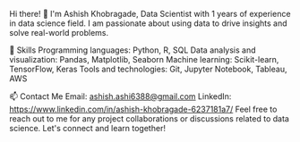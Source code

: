 Hi there! 👋 I'm Ashish Khobragade, 
Data Scientist with 1 years of experience in data science field. I am passionate about using data to drive insights and solve real-world problems.

🌱 Skills
Programming languages: Python, R, SQL
Data analysis and visualization: Pandas, Matplotlib, Seaborn
Machine learning: Scikit-learn, TensorFlow, Keras
Tools and technologies: Git, Jupyter Notebook, Tableau, AWS

📫 Contact Me
Email: ashish.ashi6388@gmail.com
LinkedIn: https://www.linkedin.com/in/ashish-khobragade-6237181a7/
Feel free to reach out to me for any project collaborations or discussions related to data science. Let's connect and learn together!
